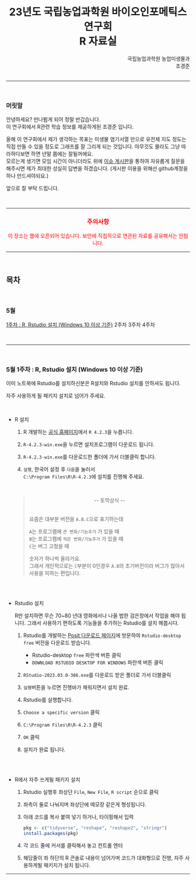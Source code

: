 <div style="text-align: center">

# 23년도 국립농업과학원 바이오인포메틱스 연구회 <br> R 자료실

</div>


<div style="text-align: right">  국립농업과학원 농업미생물과 </div>

<div style="text-align: right"> 조경준 </div>

<br>

------------------------------------------

<br>

### 머릿말

안녕하세요? 만나뵙게 되어 정말 반갑습니다.  
이 연구회에서 R관련 학습 정보를 제공하게된 조경준 입니다.  

올해 이 연구회에서 제가 생각하는 목표는 미생물 염기서열 만으로 유전체 지도 정도는 직접 만들 수 있을 정도로 그래프를 잘 그리게 되는 것입니다.
아무것도 몰라도 그냥 따라하다보면 하면 년말 쯤에는 잘될꺼에요.  
모르는게 생기면 모임 시간이 아니더라도 위에 [이슈 게시판](https://github.com/gyeongjunCho/23_bio_info_study/issues)을 통하여 자유롭게 질문을 해주시면 제가 최대한 성실히 답변을 하겠습니다. (게시판 이용을 위해선 github계정을 하나 만드셔야되요.)

앞으로 잘 부탁 드립니다.

<br>

------

<span style="color:red">

<div style="text-align: center">

### 주의사항

이 장소는 웹에 오픈되어 있습니다. 보안에 직접적으로 연관된 자료를 공유해서는 안됩니다.

</div>

</span>

------

<br>

## 목차

<br>

### 5월

[1주차 : R, Rstudio 설치 (Windows 10 이상 기준)](#5월-1주차--r-rstudio-설치-windows-10-이상-기준)
2주차
3주차
4주차

<br>

------

<br>

### 5월 1주차 : R, Rstudio 설치 (Windows 10 이상 기준)

이미 노트북에 Rstudio를 설치하신분은 R설치와 Rstudio 설치를 안하셔도 됩니다.

자주 사용하게 될 패키지 설치로 넘어가 주세요.

<br>
   

- R 설치  

  1. R 개발하는 [공식 홈페이지](https://cran.r-project.org/bin/windows/base/old/)에서 `R 4.2.3`을 누릅니다.
  
  2. `R-4.2.3-win.exe`을 누르면 설치프로그램이 다운로드 됩니다.

  3. `R-4.2.3-win.exe`를 다운로드한 폴더에 가서 더블클릭 합니다.

  4. `실행`, 한국어 설정 후 `다음`을 눌러서  
   `C:\Program Files\R\R-4.2.3`에 설치를 진행해 주세요.

        <br>

   ><div style="text-align: center"> -- 토막상식 -- </div>  
   ><br>
   >
   >요즘은 대부분 버전을 `A.B.C`으로 표기하는데  
   >
   >`A`는 프로그램에 `큰 변화/기능추가` 가 있을 때  
   `B`는 프로그램에 `작은 변화/기능추가` 가 있을 때  
   `C`는 버그 고쳤을 때  
   >
   >숫자가 하나씩 올라가요.  
   >그래서 개인적으로는 `C`부분이 0인경우 `A.B`의 초기버전이라 버그가 많아서 사용을 피하는 편입니다.   

   
   <br>
   <br>

- Rstudio 설치

    R만 설치하면 무슨 70~80 년대 영화에서나 나올 법한 검은창에서 작업을 해야 됩니다. 그래서 사용하기 편하도록 기능들을 추가하는 Rstudio를 설치 해봅시다.

  1. Rstudio를 개발하는 [Posit 다운로드 페이지](https://posit.co/downloads/)에 방문하여  `Rstudio-desktop free` 버전을 다운로드 받습니다.
        * Rstudio-desktop `free` 파란색 버튼 클릭 
        * `DOWNLOAD RSTUDIO DESKTOP FOR WINDOWS` 파란색 버튼 클릭

  2. `RStudio-2023.03.0-386.exe`를 다운로드 받은 폴더로 가서 더블클릭

  3. `실행`버튼을 누르면 진행바가 채워지면서 설치 완료.

  4. Rstudio를 실행합니다.

  5. `Choose a specific version` 클릭 

  6. `C:\Program Files\R\R-4.2.3` 클릭

  7. `OK` 클릭

  8. 설치가 완료 됩니다.

    <br>
    <br>

- R에서 자주 쓰게될 패키지 설치

    1. Rstudio 실행후 좌상단 `File`, `New File`, `R script` 순으로 클릭

    2. 좌측이 둘로 나눠지며 좌상단에 메모장 같은게 형성됩니다.

    3. 아래 코드를 복사 붙여 넣기 하거나, 타이핑해서 입력  

        ~~~ R
        pkg <- c("tidyverse", "reshape", "reshape2", "stringr")
        install.packages(pkg)
        ~~~
            
    4. 각 코드 줄에 커서를 클릭해서 놓고 컨트롤 엔터

    5. 해당줄이 좌 하단의 R 콘솔로 내용이 넘어가며 코드가 대화형으로 진행, 자주 사용하게될 패키지가 설치 됩니다.

------------------------------